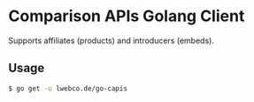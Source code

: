# Comparison APIs Golang Client

Supports affiliates (products) and introducers (embeds).

## Usage

```bash
$ go get -u lwebco.de/go-capis
```
